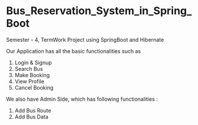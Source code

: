 # Bus_Reservation_System_in_Spring_Boot
Semester - 4, TermWork Project using SpringBoot and Hibernate

Our Application has all the basic functionalities such as 
1. Login & Signup
2. Search Bus
3. Make Booking
4. View Profile
5. Cancel Booking

We also have Admin Side, which has following functionalities : 
1. Add Bus Route
2. Add Bus Data
